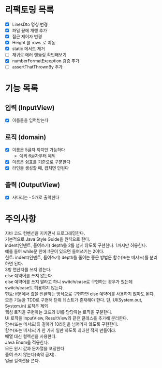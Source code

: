 # 리팩토링 목록

- [x] LinesDto 명칭 변경
- [x] 파일 끝에 개행 추가
- [x] 접근 제어자 변경
- [x] Height 를 rows 로 이동
- [x] static 메서드 제거
- [ ] 재귀로 에러 핸들링 확인해보기
- [x] numberFormatException 검증 추가
- [ ] assertThatThrownBy 추가

# 기능 목록

## 입력 (InputView)

- [x] 이름들을 입력받는다

## 로직 (domain)

- [x] 이름은 5글자 까지만 가능하다
    - 예외 6글자부터 예외
- [x] 이름은 쉼표를 기준으로 구분한다
- [x] 라인을 생성할 때, 겹치면 안된다

## 출력 (OutputView)

- [x] 사다리는 - 5개로 출력한다

# 주의사항

자바 코드 컨벤션을 지키면서 프로그래밍한다.<br/>
기본적으로 Java Style Guide을 원칙으로 한다.<br/>
indent(인덴트, 들여쓰기) depth를 2를 넘지 않도록 구현한다. 1까지만 허용한다.<br/>
예를 들어 while문 안에 if문이 있으면 들여쓰기는 2이다.<br/>
힌트: indent(인덴트, 들여쓰기) depth를 줄이는 좋은 방법은 함수(또는 메서드)를 분리하면 된다.<br/>
3항 연산자를 쓰지 않는다.<br/>
else 예약어를 쓰지 않는다.<br/>
else 예약어를 쓰지 말라고 하니 switch/case로 구현하는 경우가 있는데 switch/case도 허용하지 않는다.<br/>
힌트: if문에서 값을 반환하는 방식으로 구현하면 else 예약어를 사용하지 않아도 된다.<br/>
모든 기능을 TDD로 구현해 단위 테스트가 존재해야 한다. 단, UI(System.out, System.in) 로직은 제외<br/>
핵심 로직을 구현하는 코드와 UI를 담당하는 로직을 구분한다.<br/>
UI 로직을 InputView, ResultView와 같은 클래스를 추가해 분리한다.<br/>
함수(또는 메서드)의 길이가 10라인을 넘어가지 않도록 구현한다.<br/>
함수(또는 메서드)가 한 가지 일만 하도록 최대한 작게 만들어라.<br/>
배열 대신 컬렉션을 사용한다.<br/>
Java Enum을 적용한다.<br/>
모든 원시 값과 문자열을 포장한다<br/>
줄여 쓰지 않는다(축약 금지).<br/>
일급 컬렉션을 쓴다.<br/>